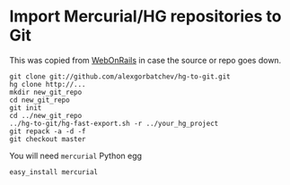 # Import Mercurial/HG repositories to Git

This was copied from [WebOnRails](http://webonrails.com/2009/02/19/export-mercurialhg-repository-to-git-repository/) in case the source or repo goes down.

    git clone git://github.com/alexgorbatchev/hg-to-git.git
    hg clone http://...
    mkdir new_git_repo
    cd new_git_repo
    git init
    cd ../new_git_repo
    ../hg-to-git/hg-fast-export.sh -r ../your_hg_project
    git repack -a -d -f
    git checkout master

You will need `mercurial` Python egg

    easy_install mercurial

